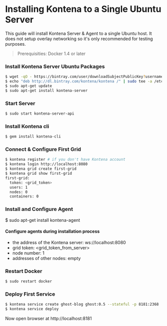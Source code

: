 # Installing Kontena to a Single Ubuntu Server

This guide will install Kontena Server & Agent to a single Ubuntu host. It does not setup overlay networking so it's only recommended for testing purposes.

> Prerequisities: Docker 1.4 or later

### Install Kontena Server Ubuntu Packages

```sh
$ wget -qO - https://bintray.com/user/downloadSubjectPublicKey?username=bintray | sudo apt-key add -
$ echo "deb http://dl.bintray.com/kontena/kontena /" | sudo tee -a /etc/apt/sources.list
$ sudo apt-get update
$ sudo apt-get install kontena-server
```

### Start Server

```sh
$ sudo start kontena-server-api
```

### Install Kontena cli

```sh
$ gem install kontena-cli
```

### Connect & Configure First Grid

```sh
$ kontena register # if you don't have Kontena account
$ kontena login http://localhost:8080
$ kontena grid create first-grid
$ kontena grid show first-grid
first-grid:
  token: <grid_token>
  users: 1
  nodes: 0
  containers: 0
```

### Install and Configure Agent
$ sudo apt-get install kontena-agent

#### Configure agents during installation process
* the address of the Kontena server: ws://localhost:8080
* grid token: <grid_token_from_server>
* node number: 1
* addresses of other nodes: empty

### Restart Docker

```sh
$ sudo restart docker
```

### Deploy First Service

```sh
$ kontena service create ghost-blog ghost:0.5 --stateful -p 8181:2368
$ kontena service deploy
```

Now open browser at http://localhost:8181
